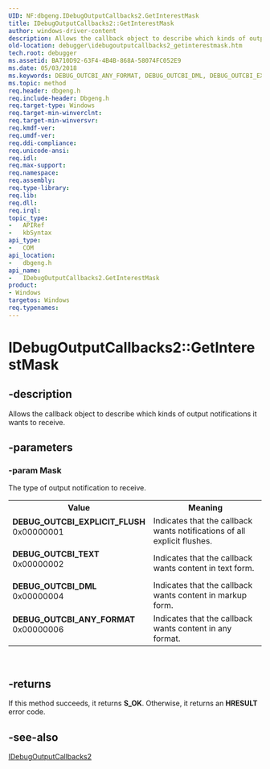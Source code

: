 ```yaml
---
UID: NF:dbgeng.IDebugOutputCallbacks2.GetInterestMask
title: IDebugOutputCallbacks2::GetInterestMask
author: windows-driver-content
description: Allows the callback object to describe which kinds of output notifications it wants to receive.
old-location: debugger\idebugoutputcallbacks2_getinterestmask.htm
tech.root: debugger
ms.assetid: BA710D92-63F4-4B4B-868A-58074FC052E9
ms.date: 05/03/2018
ms.keywords: DEBUG_OUTCBI_ANY_FORMAT, DEBUG_OUTCBI_DML, DEBUG_OUTCBI_EXPLICIT_FLUSH, DEBUG_OUTCBI_TEXT, GetInterestMask, GetInterestMask method [Windows Debugging], GetInterestMask method [Windows Debugging],IDebugOutputCallbacks2 interface, IDebugOutputCallbacks2 interface [Windows Debugging],GetInterestMask method, IDebugOutputCallbacks2.GetInterestMask, IDebugOutputCallbacks2::GetInterestMask, dbgeng/IDebugOutputCallbacks2::GetInterestMask, debugger.idebugoutputcallbacks2_getinterestmask
ms.topic: method
req.header: dbgeng.h
req.include-header: Dbgeng.h
req.target-type: Windows
req.target-min-winverclnt: 
req.target-min-winversvr: 
req.kmdf-ver: 
req.umdf-ver: 
req.ddi-compliance: 
req.unicode-ansi: 
req.idl: 
req.max-support: 
req.namespace: 
req.assembly: 
req.type-library: 
req.lib: 
req.dll: 
req.irql: 
topic_type:
-	APIRef
-	kbSyntax
api_type:
-	COM
api_location:
-	dbgeng.h
api_name:
-	IDebugOutputCallbacks2.GetInterestMask
product:
- Windows
targetos: Windows
req.typenames: 
---
```


# IDebugOutputCallbacks2::GetInterestMask


## -description


Allows the callback object to describe which kinds of output notifications it wants to receive. 


## -parameters




### -param Mask

The type of output notification to receive. 

<table>
<tr>
<th>Value</th>
<th>Meaning</th>
</tr>
<tr>
<td width="40%"><a id="DEBUG_OUTCBI_EXPLICIT_FLUSH"></a><a id="debug_outcbi_explicit_flush"></a><dl>
<dt><b>DEBUG_OUTCBI_EXPLICIT_FLUSH</b></dt>
<dt>0x00000001</dt>
</dl>
</td>
<td width="60%">
Indicates that the callback wants notifications
of all explicit flushes.

</td>
</tr>
<tr>
<td width="40%"><a id="DEBUG_OUTCBI_TEXT"></a><a id="debug_outcbi_text"></a><dl>
<dt><b>DEBUG_OUTCBI_TEXT</b></dt>
<dt>0x00000002</dt>
</dl>
</td>
<td width="60%">
Indicates that the callback wants
content in text form.

</td>
</tr>
<tr>
<td width="40%"><a id="DEBUG_OUTCBI_DML"></a><a id="debug_outcbi_dml"></a><dl>
<dt><b>DEBUG_OUTCBI_DML</b></dt>
<dt>0x00000004
</dt>
</dl>
</td>
<td width="60%">
Indicates that the callback wants
content in markup form.

</td>
</tr>
<tr>
<td width="40%"><a id="DEBUG_OUTCBI_ANY_FORMAT"></a><a id="debug_outcbi_any_format"></a><dl>
<dt><b>DEBUG_OUTCBI_ANY_FORMAT</b></dt>
<dt>0x00000006</dt>
</dl>
</td>
<td width="60%">
Indicates that the callback wants
content in any format.

</td>
</tr>
</table>
 


## -returns



If this method succeeds, it returns <b xmlns:loc="http://microsoft.com/wdcml/l10n">S_OK</b>. Otherwise, it returns an <b xmlns:loc="http://microsoft.com/wdcml/l10n">HRESULT</b> error code.




## -see-also




<a href="https://msdn.microsoft.com/D35D8960-AD9F-4493-B6CD-3E3049CC3BBD">IDebugOutputCallbacks2</a>
 

 

